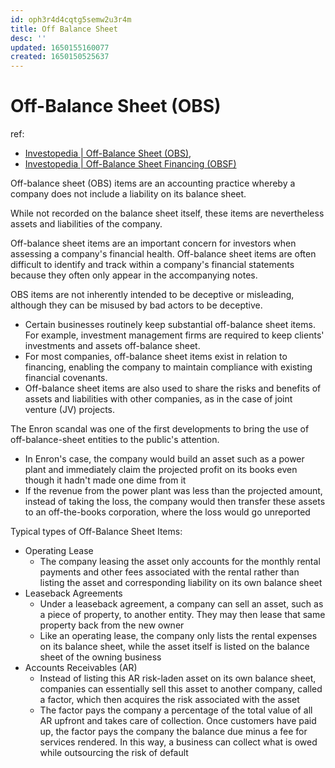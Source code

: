 ```yaml
---
id: oph3r4d4cqtg5semw2u3r4m
title: Off Balance Sheet
desc: ''
updated: 1650155160077
created: 1650150525637
---
```

# Off-Balance Sheet (OBS)

ref: 
- [Investopedia | Off-Balance Sheet (OBS)](https://www.investopedia.com/terms/o/off-balance-sheet-obs.asp), 
- [Investopedia | Off-Balance Sheet Financing (OBSF)](https://www.investopedia.com/terms/o/obsf.asp)

Off-balance sheet (OBS) items are an accounting practice whereby a company does not include a liability on its balance sheet.

While not recorded on the balance sheet itself, these items are nevertheless assets and liabilities of the company.

Off-balance sheet items are an important concern for investors when assessing a company's financial health. Off-balance sheet items are often difficult to identify and track within a company's financial statements because they often only appear in the accompanying notes.

OBS items are not inherently intended to be deceptive or misleading, although they can be misused by bad actors to be deceptive. 
- Certain businesses routinely keep substantial off-balance sheet items. For example, investment management firms are required to keep clients' investments and assets off-balance sheet. 
- For most companies, off-balance sheet items exist in relation to financing, enabling the company to maintain compliance with existing financial covenants. 
- Off-balance sheet items are also used to share the risks and benefits of assets and liabilities with other companies, as in the case of joint venture (JV) projects.

The Enron scandal was one of the first developments to bring the use of off-balance-sheet entities to the public's attention. 
- In Enron's case, the company would build an asset such as a power plant and immediately claim the projected profit on its books even though it hadn't made one dime from it
- If the revenue from the power plant was less than the projected amount, instead of taking the loss, the company would then transfer these assets to an off-the-books corporation, where the loss would go unreported

Typical types of Off-Balance Sheet Items:
- Operating Lease
    - The company leasing the asset only accounts for the monthly rental payments and other fees associated with the rental rather than listing the asset and corresponding liability on its own balance sheet
- Leaseback Agreements
    - Under a leaseback agreement, a company can sell an asset, such as a piece of property, to another entity. They may then lease that same property back from the new owner
    - Like an operating lease, the company only lists the rental expenses on its balance sheet, while the asset itself is listed on the balance sheet of the owning business
- Accounts Receivables (AR)
    - Instead of listing this AR risk-laden asset on its own balance sheet, companies can essentially sell this asset to another company, called a factor, which then acquires the risk associated with the asset
    - The factor pays the company a percentage of the total value of all AR upfront and takes care of collection. Once customers have paid up, the factor pays the company the balance due minus a fee for services rendered. In this way, a business can collect what is owed while outsourcing the risk of default